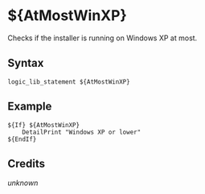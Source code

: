 # ${AtMostWinXP}

Checks if the installer is running on Windows XP at most.

## Syntax

    logic_lib_statement ${AtMostWinXP}

## Example

    ${If} ${AtMostWinXP}
        DetailPrint "Windows XP or lower"
    ${EndIf}

## Credits

*unknown*
